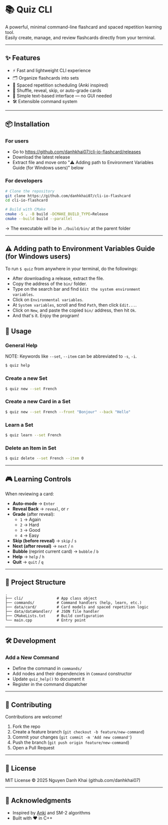 # 📚 Quiz CLI

A powerful, minimal command-line flashcard and spaced repetition learning tool.  
Easily create, manage, and review flashcards directly from your terminal.

---

## ✨ Features

- ⚡ Fast and lightweight CLI experience
- 🗂️ Organize flashcards into sets
- 🔄 Spaced repetition scheduling (Anki inspired)
- 🎲 Shuffle, reveal, skip, or auto-grade cards
- 📖 Simple text-based interface — no GUI needed
- 🛠️ Extensible command system

---

## 📦 Installation

### For users
- Go to https://github.com/danhkhai07/cli-io-flashcard/releases
- Download the latest release
- Extract file and move onto "⚠️ Adding path to Environment Variables Guide (for Windows users)" below

### For developers
```bash
# Clone the repository
git clone https://github.com/danhkhai07/cli-io-flashcard
cd cli-io-flashcard

# Build with CMake
cmake -S . -B build -DCMAKE_BUILD_TYPE=Release
cmake --build build --parallel
```
-> The executable will be in `./build/bin/` at the parent folder

---

## ⚠️ Adding path to Environment Variables Guide (for Windows users)

  To run `$ quiz` from anywhere in your terminal, do the followings: 
  - After downloading a release, extract the file.
  - Copy the address of the `bin/` folder.
  - Type on the search bar and find `Edit the system environment variables`.
  - Click on `Environmental variables`.
  - At `System variables`, scroll and find `Path`, then click `Edit...`.
  - Click on `New`, and paste the copied `bin/` address, then hit `Ok`.
  - And that's it. Enjoy the program!

## 🚀 Usage

### General Help
  NOTE: Keywords like `--set`,  `--item` can be abbreviated to `-s`, `-i`.

```bash
$ quiz help
```

### Create a new Set
```bash
$ quiz new --set French
```

### Create a new Card in a Set
```bash
$ quiz new --set French --front "Bonjour" --back "Hello"
```

### Learn a Set
```bash
$ quiz learn --set French
```

### Delete an Item in Set
```bash
$ quiz delete --set French --item 0
```

---

## 🎮 Learning Controls

When reviewing a card:

- **Auto-mode** → `Enter`
- **Reveal Back** → `reveal`, or `r`
- **Grade** (after reveal):
  - `1` → Again
  - `2` → Hard
  - `3` → Good
  - `4` → Easy
- **Skip (before reveal)** → `skip` / `s`
- **Next (after reveal)** → `next` / `n`
- **Bubble** (reprint current card) → `bubble` / `b`
- **Help** → `help` / `h`
- **Quit** → `quit` / `q`

---

## 📂 Project Structure

```text
.
├── cli/               # App class object
├── commands/          # Command handlers (help, learn, etc.)
├── data/card/         # Card models and spaced repetition logic
├── data/dataHandler/  # JSON file handler 
├── CMakeLists.txt     # Build configuration
└── main.cpp           # Entry point
```

---

## 🛠️ Development

### Add a New Command
- Define the command in `commands/`
- Add nodes and their dependencies in `Command` constructor
- Update `quiz_help()` to document it
- Register in the command dispatcher

---

## 🤝 Contributing

Contributions are welcome!  
1. Fork the repo  
2. Create a feature branch (`git checkout -b feature/new-command`)  
3. Commit your changes (`git commit -m 'Add new command'`)  
4. Push the branch (`git push origin feature/new-command`)  
5. Open a Pull Request  

---

## 📜 License

MIT License © 2025 Nguyen Danh Khai (github.com/danhkhai07)

---

## 🌟 Acknowledgments

- Inspired by [Anki](https://apps.ankiweb.net/) and SM-2 algorithms
- Built with ❤️ in C++